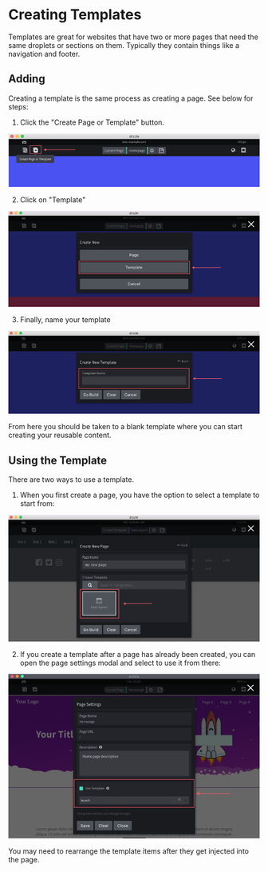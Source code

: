 # Creating Templates
Templates are great for websites that have two or more pages that need the same droplets or sections on them. Typically they contain things like a navigation and footer.

## Adding
Creating a template is the same process as creating a page. See below for steps:

1) Click the "Create Page or Template" button.

![Create template step 1](./add-templ-btn.png)

2) Click on "Template"

![Create template step 2](./add-templ-btn-2.png)

3) Finally, name your template

![Create template step 3](./add-templ-name.png)

From here you should be taken to a blank template where you can start creating your reusable content.

## Using the Template
There are two ways to use a template.

1) When you first create a page, you have the option to select a template to start from:

![Selecting a template](./use-templ.png)

2) If you create a template after a page has already been created, you can open the page settings modal and select to use it from there:

![Selecting a template after](./add-templ-after.png)

You may need to rearrange the template items after they get injected into the page.

